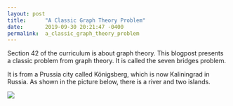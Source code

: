 ```yaml
---
layout: post
title:      "A Classic Graph Theory Problem"
date:       2019-09-30 20:21:47 -0400
permalink:  a_classic_graph_theory_problem
---
```



Section 42 of the curriculum is about graph theory. This blogpost presents a classic problem from graph theory. It is called the seven bridges problem. 

It is from a Prussia city called Königsberg, which is now Kaliningrad in Russia. As shown in the picture below, there is a river and two islands. 

![](https://en.wikipedia.org/wiki/Seven_Bridges_of_K%C3%B6nigsberg#/media/File:Konigsberg_bridges.png)
